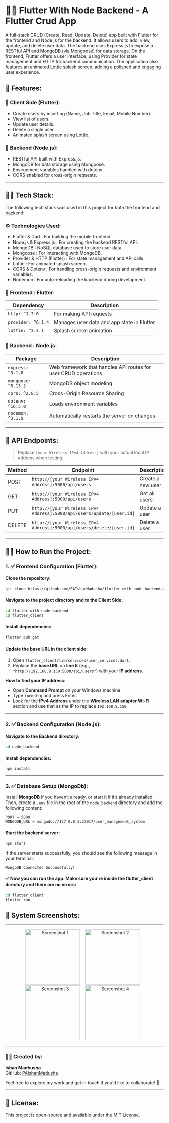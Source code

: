 # 🧑‍🏫 Flutter With Node Backend - A Flutter Crud App

A full-stack CRUD (Create, Read, Update, Delete) app built with Flutter for the frontend and Node.js for the backend. It allows users to add, view, update, and delete user data. The backend uses Express.js to expose a RESTful API and MongoDB (via Mongoose) for data storage. On the frontend, Flutter offers a user interface, using Provider for state management and HTTP for backend communication. The application also features an animated Lottie splash screen, adding a polished and engaging user experience.

## 🌟 Features:

### 📱 Client Side (Flutter):
- Create users by inserting (Name, Job Title, Email, Mobile Number).
- View list of users.
- Update user details.
- Delete a single user.
- Animated splash screen using Lottie.

### 🧱 Backend (Node.js):
- RESTful API built with Express.js.
- MongoDB for data storage using Mongoose.
- Environment variables handled with dotenv.
- CORS enabled for cross-origin requests.

---

## 🧑‍💻 Tech Stack:
The following tech stack was used in this project for both the frontend and backend:

### ⚙️ Technologies Used:
- Flutter & Dart :  For building the mobile frontend.
- Node.js & Express.js : For creating the backend RESTful API.
- MongoDB : NoSQL database used to store user data.
- Mongoose : For interacting with MongoDB.
- Provider & HTTP (Flutter) : For state management and API calls
- Lottie : For animated splash screen.
- CORS & Dotenv : For handling cross-origin requests and environment variables.
- Nodemon : For auto-reloading the backend during development.

### 📱 Frontend : Flutter:
| Dependency | Description |
|------------|-------------|
| `http: ^1.3.0` | For making API requests |
| `provider: ^6.1.4` | Manages user data and app state in Flutter |
| `lottie: ^3.3.1` | Splash screen animation |

### 🧱 Backend : Node.js:
| Package | Description |
|---------|-------------|
| `express: ^5.1.0` | Web framework that handles API routes for user CRUD operations |
| `mongoose: ^8.13.2` | MongoDB object modeling |
| `cors: ^2.8.5` | Cross-Origin Resource Sharing |
| `dotenv: ^16.5.0` | Loads environment variables |
| `nodemon: ^3.1.9` | Automatically restarts the server on changes |

---

## 📡 API Endpoints:

> Replace `[your Wireless IPv4 Address]` with your actual local IP address when testing.

| Method | Endpoint | Description |
|--------|----------|-------------|
| POST   | `http://[your Wireless IPv4 Address]:5000/api/users` | Create a new user |
| GET    | `http://[your Wireless IPv4 Address]:5000/api/users` | Get all users |
| PUT    | `http://[your Wireless IPv4 Address]:5000/api/users/update/[user.id]` | Update a user |
| DELETE | `http://[your Wireless IPv4 Address]:5000/api/users/delete/[user.id]` | Delete a user |

---

## 🏃‍♂️ How to Run the Project:

### 1. **✅ Frontend Configuration (Flutter):**

#### Clone the repository:
```bash
git clone https://github.com/PAIshanMadusha/flutter-with-node-backend.git
```

#### Navigate to the project directory and to the **Client Side**:
```bash
cd flutter-with-node-backend
cd flutter_client
```

#### Install dependencies:
```bash
flutter pub get
```

#### Update the base URL in the client side:

1. Open `flutter_client/lib/services/user_services.dart`.
2. Replace the **base URL** on **line 8** (e.g., `"http://192.168.8.150:5000/api/users"`) with your **IP address**.

**How to find your IP address**:
- Open **Command Prompt** on your Windows machine.
- Type `ipconfig` and press Enter.
- Look for the **IPv4 Address** under the **Wireless LAN adapter Wi-Fi** section and use that as the IP to replace `192.168.8.150`.

---

### 2. **✅ Backend Configuration (Node.js):**

#### Navigate to the **Backend** directory:
```bash
cd node_backend
```

#### Install dependencies:
```bash
npm install
```

---

### 3. **✅ Database Setup (MongoDb):**

Install **MongoDB** if you haven’t already, or start it if it’s already installed. Then, create a `.env` file in the root of the `node_backend` directory and add the following content:

```env
PORT = 5000
MONGODB_URL = mongodb://127.0.0.1:27017/user_management_system
```

#### Start the backend server:
```bash
npm start
```

If the server starts successfully, you should see the following message in your terminal:
```
MongoDB Connected Successfully!
```

#### ✅ Now you can run the app. Make sure you're inside the flutter_client directory and there are no errors:

```bash
cd flutter_client
flutter run
```
## 📸 System Screenshots:

---

<p align="center">
  <img src="https://github.com/user-attachments/assets/2cb43732-b090-4f38-872b-6bb70687fde8" alt="Screenshot 1" width="175">&nbsp;&nbsp;&nbsp;
  <img src="https://github.com/user-attachments/assets/dc70ee6a-b142-450b-a83b-25285610e78a" alt="Screenshot 2" width="175">&nbsp;&nbsp;&nbsp;
  <img src="https://github.com/user-attachments/assets/d8d75f6f-8635-48a5-afa4-8d2cd8771a10" alt="Screenshot 3" width="175">&nbsp;&nbsp;&nbsp;
  <img src="https://github.com/user-attachments/assets/69bbabc5-3523-44e7-9c63-222f46ed9b4a" alt="Screenshot 4" width="175">&nbsp;&nbsp;&nbsp;
</p>

---

### 👨‍💻 Created by: 
**Ishan Madhusha**  
GitHub: [PAIshanMadusha](https://github.com/PAIshanMadusha)

Feel free to explore my work and get in touch if you'd like to collaborate! 🚀

---

## 📝 License:  
This project is open-source and available under the MIT License.
